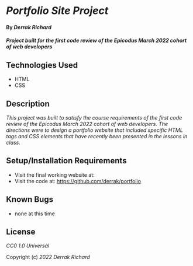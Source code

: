# _Portfolio Site Project_

#### By _Derrak Richard_

#### _Project built for the first code review of the Epicodus March 2022 cohort of web developers_

## Technologies Used

* HTML
* CSS


## Description

_This project was built to satisfy the course requirements of the first code review of the Epicodus March 2022 cohort of web developers.
The directions were to design a portfolio website that included specific HTML tags and CSS elements that have recently been presented in the lessons in class._



## Setup/Installation Requirements

* Visit the final working website at: 
* Visit the code at: https://github.com/derrak/portfolio


## Known Bugs

* none at this time

## License

_CC0 1.0 Universal_

Copyright (c) _2022_ _Derrak Richard_